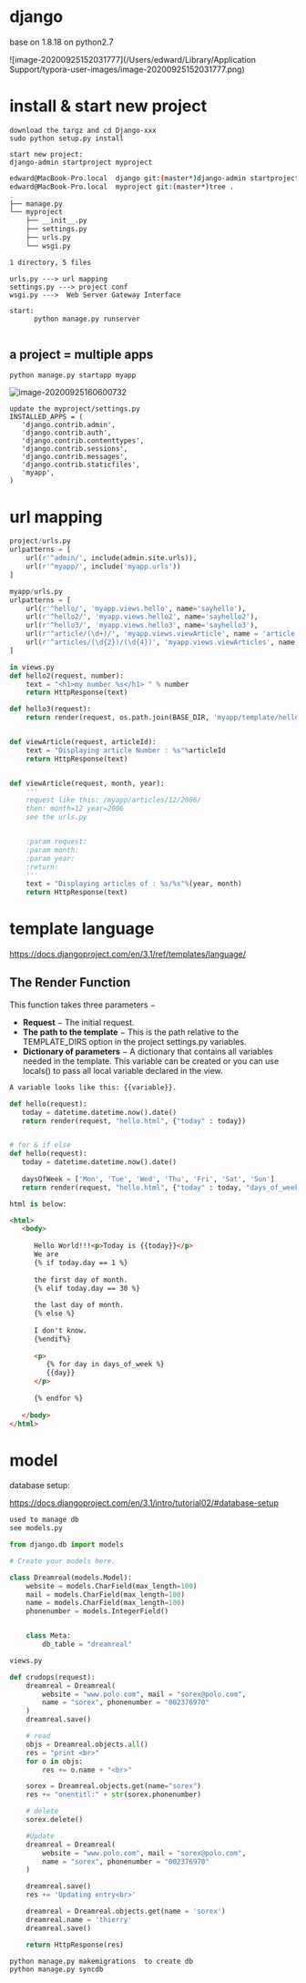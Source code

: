 # django

base on 1.8.18 on python2.7



![image-20200925152031777](/Users/edward/Library/Application Support/typora-user-images/image-20200925152031777.png)

# install & start new project

```
download the targz and cd Django-xxx
sudo python setup.py install 

start new project:
django-admin startproject myproject
```

```sh
edward@MacBook-Pro.local  django git:(master*)django-admin startproject myproject
edward@MacBook-Pro.local  myproject git:(master*)tree .
.
├── manage.py
└── myproject
    ├── __init__.py
    ├── settings.py  
    ├── urls.py
    └── wsgi.py

1 directory, 5 files
```



```
urls.py ---> url mapping
settings.py ---> project conf
wsgi.py --->  Web Server Gateway Interface
```







```
start:
      python manage.py runserver
      
```

## a project = multiple apps

```
python manage.py startapp myapp
```

![image-20200925160600732](image-20200925160600732.png)

```
update the myproject/settings.py
INSTALLED_APPS = (
   'django.contrib.admin',
   'django.contrib.auth',
   'django.contrib.contenttypes',
   'django.contrib.sessions',
   'django.contrib.messages',
   'django.contrib.staticfiles',
   'myapp',
)

```

# url mapping

```python
project/urls.py
urlpatterns = [
    url(r'^admin/', include(admin.site.urls)),
    url(r'^myapp/', include('myapp.urls'))
]

myapp/urls.py
urlpatterns = [
    url(r'^hello/', 'myapp.views.hello', name='sayhello'),
    url(r'^hello2/', 'myapp.views.hello2', name='sayhello2'),
    url(r'^hello3/', 'myapp.views.hello3', name='sayhello3'),
    url(r'^article/(\d+)/', 'myapp.views.viewArticle', name = 'article'),
    url(r'^articles/(\d{2})/(\d{4})', 'myapp.views.viewArticles', name = 'articles')
]

in views.py
def hello2(request, number):
    text = "<h1>my number %s</h1> " % number
    return HttpResponse(text)

def hello3(request):
    return render(request, os.path.join(BASE_DIR, 'myapp/template/hello.html'), {})


def viewArticle(request, articleId):
    text = "Displaying article Number : %s"%articleId
    return HttpResponse(text)


def viewArticle(request, month, year):
    '''
    request like this: /myapp/articles/12/2006/
    then: month=12 year=2006
    see the urls.py


    :param request:
    :param month:
    :param year:
    :return:
    '''
    text = "Displaying articles of : %s/%s"%(year, month)
    return HttpResponse(text)


```



# template language



https://docs.djangoproject.com/en/3.1/ref/templates/language/



## The Render Function

This function takes three parameters −

- **Request** − The initial request.
- **The path to the template** − This is the path relative to the TEMPLATE_DIRS option in the project settings.py variables.
- **Dictionary of parameters** − A dictionary that contains all  variables needed in the template. This variable can be created or you  can use locals() to pass all local variable declared in the view.



```python
A variable looks like this: {{variable}}. 

def hello(request):
   today = datetime.datetime.now().date()
   return render(request, "hello.html", {"today" : today})


# for & if else
def hello(request):
   today = datetime.datetime.now().date()
   
   daysOfWeek = ['Mon', 'Tue', 'Wed', 'Thu', 'Fri', 'Sat', 'Sun']
   return render(request, "hello.html", {"today" : today, "days_of_week" : daysOfWeek})

html is below:

```



```html
<html>
   <body>
      
      Hello World!!!<p>Today is {{today}}</p>
      We are
      {% if today.day == 1 %}
      
      the first day of month.
      {% elif today.day == 30 %}
      
      the last day of month.
      {% else %}
      
      I don't know.
      {%endif%}
      
      <p>
         {% for day in days_of_week %}
         {{day}}
      </p>
		
      {% endfor %}
      
   </body>
</html>
```



# model

database setup:

https://docs.djangoproject.com/en/3.1/intro/tutorial02/#database-setup



```python
used to manage db
see models.py

from django.db import models

# Create your models here.

class Dreamreal(models.Model):
    website = models.CharField(max_length=100)
    mail = models.CharField(max_length=100)
    name = models.CharField(max_length=100)
    phonenumber = models.IntegerField()


    class Meta:
        db_table = "dreamreal"

```

```python
views.py

def crudops(request):
    dreamreal = Dreamreal(
        website = "www.polo.com", mail = "sorex@polo.com",
        name = "sorex", phonenumber = "002376970"
    )
    dreamreal.save()

    # read
    objs = Dreamreal.objects.all()
    res = "print <br>"
    for o in objs:
        res += o.name + "<br>"

    sorex = Dreamreal.objects.get(name="sorex")
    res += "onentitl:" + str(sorex.phonenumber)

    # delete
    sorex.delete()

    #Update
    dreamreal = Dreamreal(
        website = "www.polo.com", mail = "sorex@polo.com",
        name = "sorex", phonenumber = "002376970"
    )

    dreamreal.save()
    res += 'Updating entry<br>'

    dreamreal = Dreamreal.objects.get(name = 'sorex')
    dreamreal.name = 'thierry'
    dreamreal.save()

    return HttpResponse(res)
```



```shell
python manage.py makemigrations  to create db
python manage.py syncdb  
```



